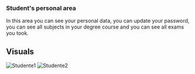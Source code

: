 ### Student's personal area
In this area you can see your personal data, you can update your password, you can see all subjects in your degree course and you can see all exams you took.

## Visuals
![Studente1](https://user-images.githubusercontent.com/79788833/119336167-93bd4f00-bc8d-11eb-9bed-bd0f5e8bfc13.JPG)
![Studente2](https://user-images.githubusercontent.com/79788833/119336170-9455e580-bc8d-11eb-96f4-cbc1eee75917.JPG)

